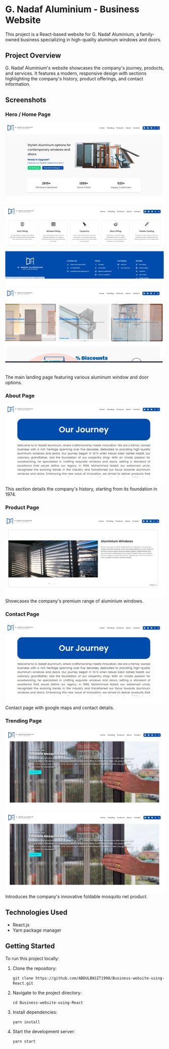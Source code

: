 # G. Nadaf Aluminium - Business Website

This project is a React-based website for G. Nadaf Aluminium, a family-owned business specializing in high-quality aluminum windows and doors.

## Project Overview

G. Nadaf Aluminium's website showcases the company's journey, products, and services. It features a modern, responsive design with sections highlighting the company's history, product offerings, and contact information.

## Screenshots

### Hero / Home Page
![Home Page](./screenshots/Home.jpg)
![Footer](./screenshots/footer.jpg)
![Slider](./screenshots/slider.jpg)


The main landing page featuring various aluminum window and door options.

### About Page
![Our Journey](./screenshots/about.jpg)
This section details the company's history, starting from its foundation in 1974.

### Product Page
![Product Page](./screenshots/products.jpg)
Showcases the company's premium range of aluminium windows.

### Contact Page
![Contact page](./screenshots/contact.jpg)
Contact page with google maps and contact details.


### Trending Page
![Foldable Mosquito Net](./screenshots/Trending.jpg)
![Foldable Mosquito Net](./screenshots/Trending.jpg)
Introduces the company's innovative foldable mosquito net product.



## Technologies Used

- React.js
- Yarn package manager

## Getting Started

To run this project locally:

1. Clone the repository:
   ```
   git clone https://github.com/ABDULBASIT1998/Business-website-using-React.git
   ```
2. Navigate to the project directory:
   ```
   cd Business-website-using-React
   ```
3. Install dependencies:
   ```
   yarn install
   ```
4. Start the development server:
   ```
   yarn start
   ```


